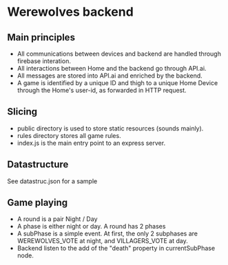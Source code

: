 # Werewolves backend

## Main principles
* All communications between devices and backend are handled through firebase interation.
* All interactions between Home and the backend go through API.ai.
* All messages are stored into API.ai and enriched by the backend.
* A game is identified by a unique ID and thigh to a unique Home Device through the Home's user-id, as forwarded in HTTP request.

## Slicing
* public directory is used to store static resources (sounds mainly).
* rules directory stores all game rules.
* index.js is the main entry point to an express server.

## Datastructure
See datastruc.json for a sample

## Game playing
* A round is a pair Night / Day
* A phase is either night or day. A round has 2 phases
* A subPhase is a simple event. At first, the only 2 subphases are WEREWOLVES_VOTE at night, and VILLAGERS_VOTE at day.
* Backend listen to the add of the "death" property in currentSubPhase node.
